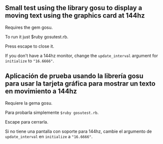 Small test using the library gosu to display a moving text using the graphics card at 144hz
---------------------------------------------------------------------------------------------

Requires the gem gosu.

To run it just $ruby gosutest.rb.

Press escape to close it.

If you don't have a 144hz monitor, change the `update_interval` argument
for `initialize` to `"16.6666"`.


Aplicación de prueba usando la librería gosu para usar la tarjeta gráfica para mostrar un texto en movimiento a 144hz
-----------------------------------------------------------------------------------------------------------------------

Requiere la gema gosu.

Para probarla simplemente `$ruby gosutest.rb`.

Escape para cerrarla.

Si no tiene una pantalla con soporte para 144hz, cambie el argumento de `update_interval` en `initialize` a `"16.6666"`.
